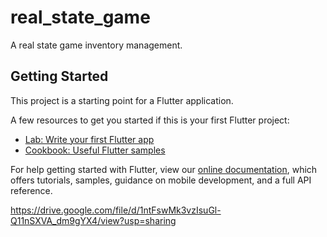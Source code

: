 # real_state_game

A real state game inventory management.

## Getting Started

This project is a starting point for a Flutter application.

A few resources to get you started if this is your first Flutter project:

- [Lab: Write your first Flutter app](https://flutter.dev/docs/get-started/codelab)
- [Cookbook: Useful Flutter samples](https://flutter.dev/docs/cookbook)

For help getting started with Flutter, view our
[online documentation](https://flutter.dev/docs), which offers tutorials,
samples, guidance on mobile development, and a full API reference.

https://drive.google.com/file/d/1ntFswMk3vzIsuGl-Q11nSXVA_dm9gYX4/view?usp=sharing
